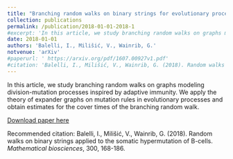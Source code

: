 ```yaml
---
title: "Branching random walks on binary strings for evolutionary processes in adaptive immunity"
collection: publications
permalink: /publication/2018-01-01-2018-1
#excerpt: 'In this article, we study branching random walks on graphs modeling division-mutation processes inspired by adaptive immunity. We apply the theory of expander graphs on mutation rules in evolutionary processes and obtain estimates for the cover times of the branching random walk.'
date: 2018-01-01
authors: 'Balelli, I., Milišić, V., Wainrib, G.'
notvenue: 'arXiv'
#paperurl: ' https://arxiv.org/pdf/1607.00927v1.pdf'
#citation: 'Balelli, I., Milišić, V., Wainrib, G. (2018). Random walks on binary strings applied to the somatic hypermutation of B-cells. <i>Mathematical biosciences</i>, 300, 168-186. '
---
```

In this article, we study branching random walks on graphs modeling division-mutation processes inspired by adaptive immunity. We apply the theory of expander graphs on mutation rules in evolutionary processes and obtain estimates for the cover times of the branching random walk.

[Download paper here]( https://arxiv.org/pdf/1607.00927v1.pdf)

Recommended citation: Balelli, I., Milišić, V., Wainrib, G. (2018). Random walks on binary strings applied to the somatic hypermutation of B-cells. <i>Mathematical biosciences</i>, 300, 168-186. 